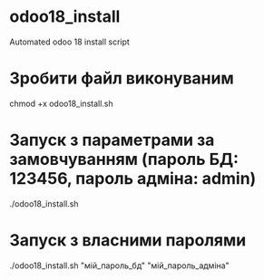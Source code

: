 # odoo18_install
Automated odoo 18 install script

# Зробити файл виконуваним
chmod +x odoo18_install.sh

# Запуск з параметрами за замовчуванням (пароль БД: 123456, пароль адміна: admin)
./odoo18_install.sh

# Запуск з власними паролями
./odoo18_install.sh "мій_пароль_бд" "мій_пароль_адміна"
